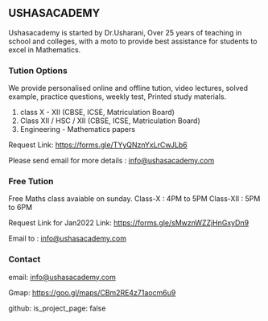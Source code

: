## USHASACADEMY
Ushasacademy is started by Dr.Usharani, Over 25 years of teaching in school and colleges, with a moto to provide best assistance for students to excel in Mathematics.


### Tution Options
We provide personalised online and offline tution, video lectures, solved example, practice questions, weekly test, Printed study materials.

1) class X - XII  (CBSE, ICSE, Matriculation Board) 
2) Class XII / HSC / XII  (CBSE, ICSE, Matriculation Board) 
3) Engineering - Mathematics papers

Request Link: <a>  https://forms.gle/TYyQNznYxLrCwJLb6

Please send email for more details : <a>  info@ushasacademy.com


### Free Tution 

Free Maths class avaiable on sunday.
Class-X : 4PM to 5PM 
Class-XII : 5PM to 6PM 

Request Link  for Jan2022 Link: <a>  https://forms.gle/sMwznWZZjHnGxyDn9

Email to :  <a>  info@ushasacademy.com

### Contact
email: <a>  info@ushasacademy.com

Gmap:  <a>  https://goo.gl/maps/CBm2RE4z71aocm6u9

github:
  is_project_page: false

